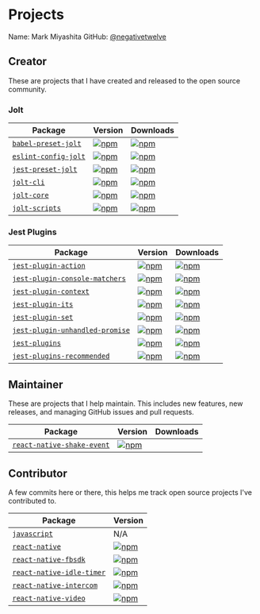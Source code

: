 # Projects

Name: Mark Miyashita
GitHub: [@negativetwelve](https://github.com/negativetwelve)

## Creator

These are projects that I have created and released to the open source community.

### Jolt

Package | Version | Downloads
--------|---------|----------
[`babel-preset-jolt`][gh-babel-preset-jolt] | [![npm](https://img.shields.io/npm/v/babel-preset-jolt.svg)][npm-babel-preset-jolt] | [![npm](https://img.shields.io/npm/dt/babel-preset-jolt.svg)][npm-babel-preset-jolt]
[`eslint-config-jolt`][gh-eslint-config-jolt] | [![npm](https://img.shields.io/npm/v/eslint-config-jolt.svg)][npm-eslint-config-jolt] | [![npm](https://img.shields.io/npm/dt/eslint-config-jolt.svg)][npm-eslint-config-jolt]
[`jest-preset-jolt`][gh-jest-preset-jolt] | [![npm](https://img.shields.io/npm/v/jest-preset-jolt.svg)][npm-jest-preset-jolt] | [![npm](https://img.shields.io/npm/dt/jest-preset-jolt.svg)][npm-jest-preset-jolt]
[`jolt-cli`][gh-jolt-cli] | [![npm](https://img.shields.io/npm/v/jolt-cli.svg)][npm-jolt-cli] | [![npm](https://img.shields.io/npm/dt/jolt-cli.svg)][npm-jolt-cli]
[`jolt-core`][gh-jolt-core] | [![npm](https://img.shields.io/npm/v/jolt-core.svg)][npm-jolt-core] | [![npm](https://img.shields.io/npm/dt/jolt-core.svg)][npm-jolt-core]
[`jolt-scripts`][gh-jolt-scripts] | [![npm](https://img.shields.io/npm/v/jolt-scripts.svg)][npm-jolt-scripts] | [![npm](https://img.shields.io/npm/dt/jolt-scripts.svg)][npm-jolt-scripts]

[gh-babel-preset-jolt]: https://github.com/negativetwelve/jolt/tree/master/packages/babel-preset-jolt
[gh-eslint-config-jolt]: https://github.com/negativetwelve/jolt/tree/master/packages/eslint-config-jolt
[gh-jest-preset-jolt]: https://github.com/negativetwelve/jolt/tree/master/packages/jest-preset-jolt
[gh-jolt-cli]: https://github.com/negativetwelve/jolt/tree/master/packages/jolt-cli
[gh-jolt-core]: https://github.com/negativetwelve/jolt/tree/master/packages/jolt-core
[gh-jolt-scripts]: https://github.com/negativetwelve/jolt/tree/master/packages/jolt-scripts

[npm-babel-preset-jolt]: https://www.npmjs.com/package/babel-preset-jolt
[npm-eslint-config-jolt]: https://www.npmjs.com/package/eslint-config-jolt
[npm-jest-preset-jolt]: https://www.npmjs.com/package/jest-preset-jolt
[npm-jolt-cli]: https://www.npmjs.com/package/jolt-cli
[npm-jolt-core]: https://www.npmjs.com/package/jolt-core
[npm-jolt-scripts]: https://www.npmjs.com/package/jolt-scripts

### Jest Plugins

Package | Version | Downloads
--------|---------|----------
[`jest-plugin-action`][gh-jest-plugin-action] | [![npm](https://img.shields.io/npm/v/jest-plugin-action.svg)][npm-jest-plugin-action] | [![npm](https://img.shields.io/npm/dt/jest-plugin-action.svg)][npm-jest-plugin-action]
[`jest-plugin-console-matchers`][gh-jest-plugin-console-matchers] | [![npm](https://img.shields.io/npm/v/jest-plugin-console-matchers.svg)][npm-jest-plugin-console-matchers] | [![npm](https://img.shields.io/npm/dt/jest-plugin-console-matchers.svg)][npm-jest-plugin-console-matchers]
[`jest-plugin-context`][gh-jest-plugin-context] | [![npm](https://img.shields.io/npm/v/jest-plugin-context.svg)][npm-jest-plugin-context] | [![npm](https://img.shields.io/npm/dt/jest-plugin-context.svg)][npm-jest-plugin-context]
[`jest-plugin-its`][gh-jest-plugin-its] | [![npm](https://img.shields.io/npm/v/jest-plugin-its.svg)][npm-jest-plugin-its] | [![npm](https://img.shields.io/npm/dt/jest-plugin-its.svg)][npm-jest-plugin-its]
[`jest-plugin-set`][gh-jest-plugin-set] | [![npm](https://img.shields.io/npm/v/jest-plugin-set.svg)][npm-jest-plugin-set] | [![npm](https://img.shields.io/npm/dt/jest-plugin-set.svg)][npm-jest-plugin-set]
[`jest-plugin-unhandled-promise`][gh-jest-plugin-unhandled-promise] | [![npm](https://img.shields.io/npm/v/jest-plugin-unhandled-promise.svg)][npm-jest-plugin-unhandled-promise] | [![npm](https://img.shields.io/npm/dt/jest-plugin-unhandled-promise.svg)][npm-jest-plugin-unhandled-promise]
[`jest-plugins`][gh-jest-plugins] | [![npm](https://img.shields.io/npm/v/jest-plugins.svg)][npm-jest-plugins] | [![npm](https://img.shields.io/npm/dt/jest-plugins.svg)][npm-jest-plugins]
[`jest-plugins-recommended`][gh-jest-plugins-recommended] | [![npm](https://img.shields.io/npm/v/jest-plugins-recommended.svg)][npm-jest-plugins-recommended] | [![npm](https://img.shields.io/npm/dt/jest-plugins-recommended.svg)][npm-jest-plugins-recommended]

[gh-jest-plugin-action]: https://github.com/negativetwelve/jest-plugins/tree/master/packages/jest-plugin-action
[gh-jest-plugin-console-matchers]: https://github.com/negativetwelve/jest-plugins/tree/master/packages/jest-plugin-console-matchers
[gh-jest-plugin-context]: https://github.com/negativetwelve/jest-plugins/tree/master/packages/jest-plugin-context
[gh-jest-plugin-its]: https://github.com/negativetwelve/jest-plugins/tree/master/packages/jest-plugin-its
[gh-jest-plugin-set]: https://github.com/negativetwelve/jest-plugins/tree/master/packages/jest-plugin-set
[gh-jest-plugin-unhandled-promise]: https://github.com/negativetwelve/jest-plugins/tree/master/packages/jest-plugin-unhandled-promise
[gh-jest-plugins]: https://github.com/negativetwelve/jest-plugins/tree/master/packages/jest-plugins
[gh-jest-plugins-recommended]: https://github.com/negativetwelve/jest-plugins/tree/master/packages/jest-plugins-recommended

[npm-jest-plugin-action]: https://www.npmjs.com/package/jest-plugin-action
[npm-jest-plugin-console-matchers]: https://www.npmjs.com/package/jest-plugin-console-matchers
[npm-jest-plugin-context]: https://www.npmjs.com/package/jest-plugin-context
[npm-jest-plugin-its]: https://www.npmjs.com/package/jest-plugin-its
[npm-jest-plugin-set]: https://www.npmjs.com/package/jest-plugin-set
[npm-jest-plugin-unhandled-promise]: https://www.npmjs.com/package/jest-plugin-unhandled-promise
[npm-jest-plugins]: https://www.npmjs.com/package/jest-plugins
[npm-jest-plugins-recommended]: https://www.npmjs.com/package/jest-plugins-recommended

## Maintainer

These are projects that I help maintain. This includes new features, new releases, and managing GitHub issues and pull requests.

Package | Version | Downloads
--------|---------|----------
[`react-native-shake-event`][gh-react-native-shake-event] | [![npm](https://img.shields.io/npm/v/react-native-shake-event.svg)][npm-react-native-shake-event]

[gh-react-native-shake-event]: https://github.com/jadsonlourenco/react-native-shake-event

[npm-react-native-shake-event]: https://www.npmjs.com/package/react-native-shake-event

## Contributor

A few commits here or there, this helps me track open source projects I've contributed to.

Package | Version
--------| -------
[`javascript`][gh-airbnb-javascript] | N/A
[`react-native`][gh-react-native] | [![npm](https://img.shields.io/npm/v/react-native.svg)][npm-react-native]
[`react-native-fbsdk`][gh-react-native-fbsdk] | [![npm](https://img.shields.io/npm/v/react-native-fbsdk.svg)][npm-react-native-fbsdk]
[`react-native-idle-timer`][gh-react-native-idle-timer] | [![npm](https://img.shields.io/npm/v/react-native-idle-timer.svg)][npm-react-native-idle-timer]
[`react-native-intercom`][gh-react-native-intercom] | [![npm](https://img.shields.io/npm/v/react-native-intercom.svg)][npm-react-native-intercom]
[`react-native-video`][gh-react-native-video] | [![npm](https://img.shields.io/npm/v/react-native-video.svg)][npm-react-native-video]

[gh-airbnb-javascript]: https://github.com/airbnb/javascript
[gh-react-native]: https://github.com/facebook/react-native
[gh-react-native-fbsdk]: https://github.com/facebook/react-native-fbsdk
[gh-react-native-idle-timer]: https://github.com/tinycreative/react-native-idle-timer
[gh-react-native-intercom]: https://github.com/tinycreative/react-native-intercom
[gh-react-native-video]: https://github.com/react-native-community/react-native-video

[npm-react-native]: https://www.npmjs.com/package/react-native
[npm-react-native-fbsdk]: https://www.npmjs.com/package/react-native-fbsdk
[npm-react-native-idle-timer]: https://www.npmjs.com/package/react-native-idle-timer
[npm-react-native-intercom]: https://www.npmjs.com/package/react-native-intercom
[npm-react-native-video]: https://www.npmjs.com/package/react-native-video
